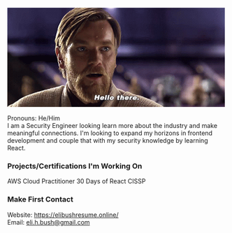 ![Hello there gif](star-wars-obi-wan-kenobi.gif)


Pronouns: He/Him </br>
I am a Security Engineer looking learn more about the industry and make meaningful connections.
I'm looking to expand my horizons in frontend development and couple that with my security knowledge by learning React.


### Projects/Certifications I'm Working On
AWS Cloud Practitioner
30 Days of React
CISSP

### Make First Contact

Website: https://elibushresume.online/ </br>
Email: eli.h.bush@gmail.com

<!--
**Bush2775/Bush2775** is a ✨ _special_ ✨ repository because its `README.md` (this file) appears on your GitHub profile.

Here are some ideas to get you started:

- 🔭 I’m currently working on ...
- 🌱 I’m currently learning ...
- 👯 I’m looking to collaborate on ...
- 🤔 I’m looking for help with ...
- 💬 Ask me about ...
- 📫 How to reach me: ...
- 😄 Pronouns: ...
- ⚡ Fun fact: ...
-->
